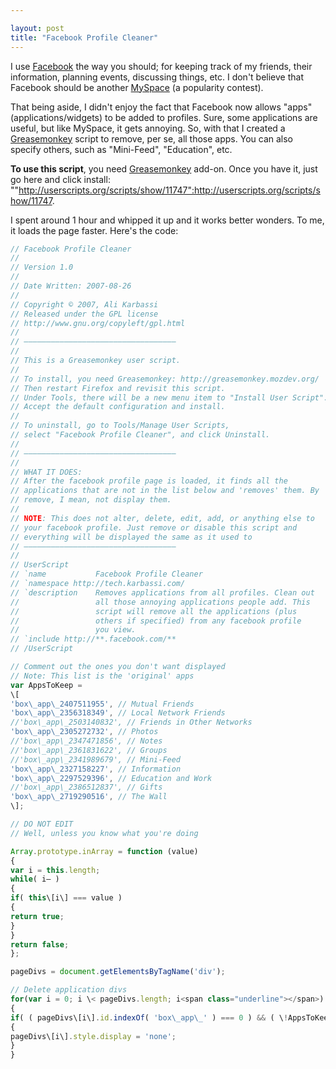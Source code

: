 ```yaml
---

layout: post
title: "Facebook Profile Cleaner"
---
```


I use [Facebook](http://www.facebook.com) the way you should; for keeping track of my friends, their information, planning events, discussing things, etc. I don't believe that Facebook should be another [MySpace](http://www.myspace.com) (a popularity contest).

That being aside, I didn't enjoy the fact that Facebook now allows "apps" (applications/widgets) to be added to profiles. Sure, some applications are useful, but like MySpace, it gets annoying. So, with that I created a [Greasemonkey](https://addons.mozilla.org/en-US/firefox/addon/748) script to remove, per se, all those apps. You can also specify others, such as "Mini-Feed", "Education", etc.

**To use this script**, you need [Greasemonkey](https://addons.mozilla.org/en-US/firefox/addon/748) add-on. Once you have it, just go here and click install: ""http://userscripts.org/scripts/show/11747":http://userscripts.org/scripts/show/11747.

I spent around 1 hour and whipped it up and it works better wonders. To me, it loads the page faster. Here's the code:

```javascript
// Facebook Profile Cleaner
//
// Version 1.0
//
// Date Written: 2007-08-26
//
// Copyright © 2007, Ali Karbassi
// Released under the GPL license
// http://www.gnu.org/copyleft/gpl.html
//
// ——————————————————————————————————
//
// This is a Greasemonkey user script.
//
// To install, you need Greasemonkey: http://greasemonkey.mozdev.org/
// Then restart Firefox and revisit this script.
// Under Tools, there will be a new menu item to "Install User Script".
// Accept the default configuration and install.
//
// To uninstall, go to Tools/Manage User Scripts,
// select "Facebook Profile Cleaner", and click Uninstall.
//
// ——————————————————————————————————
//
// WHAT IT DOES:
// After the facebook profile page is loaded, it finds all the
// applications that are not in the list below and 'removes' them. By
// remove, I mean, not display them.
//
// NOTE: This does not alter, delete, edit, add, or anything else to
// your facebook profile. Just remove or disable this script and
// everything will be displayed the same as it used to
// ——————————————————————————————————
//
// UserScript
// `name           Facebook Profile Cleaner
// `namespace http://tech.karbassi.com/
// `description    Removes applications from all profiles. Clean out
//                 all those annoying applications people add. This
//                 script will remove all the applications (plus
//                 others if specified) from any facebook profile
//                 you view.
// `include http://**.facebook.com/**
// /UserScript

// Comment out the ones you don't want displayed
// Note: This list is the 'original' apps
var AppsToKeep =
\[
'box\_app\_2407511955', // Mutual Friends
'box\_app\_2356318349', // Local Network Friends
//'box\_app\_2503140832', // Friends in Other Networks
'box\_app\_2305272732', // Photos
//'box\_app\_2347471856', // Notes
//'box\_app\_2361831622', // Groups
//'box\_app\_2341989679', // Mini-Feed
'box\_app\_2327158227', // Information
'box\_app\_2297529396', // Education and Work
//'box\_app\_2386512837', // Gifts
'box\_app\_2719290516', // The Wall
\];

// DO NOT EDIT
// Well, unless you know what you're doing

Array.prototype.inArray = function (value)
{
var i = this.length;
while( i— )
{
if( this\[i\] === value )
{
return true;
}
}
return false;
};

pageDivs = document.getElementsByTagName('div');

// Delete application divs
for(var i = 0; i \< pageDivs.length; i<span class="underline"></span>)
{
if( ( pageDivs\[i\].id.indexOf( 'box\_app\_' ) === 0 ) && ( \!AppsToKeep.inArray( pageDivs\[i\].id ) ) )
{
pageDivs\[i\].style.display = 'none';
}
}
```

